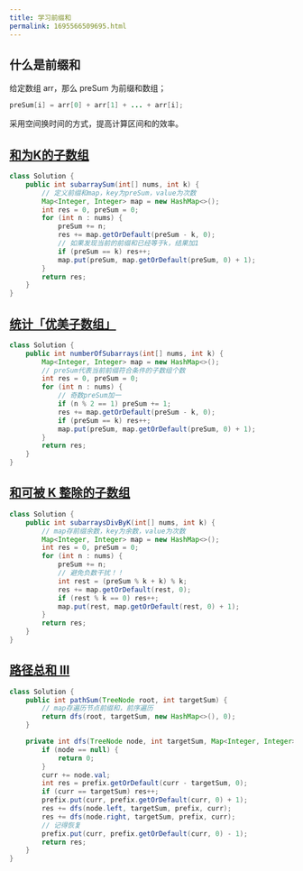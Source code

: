 ```yaml
---
title: 学习前缀和
permalink: 1695566509695.html
---
```


## 什么是前缀和

给定数组 arr，那么 preSum 为前缀和数组；

```java
preSum[i] = arr[0] + arr[1] + ... + arr[i];
```

采用空间换时间的方式，提高计算区间和的效率。

## [和为K的子数组](https://leetcode-cn.com/problems/subarray-sum-equals-k/)

```java
class Solution {
    public int subarraySum(int[] nums, int k) {
        // 定义前缀和map，key为preSum，value为次数
        Map<Integer, Integer> map = new HashMap<>();
        int res = 0, preSum = 0;
        for (int n : nums) {
            preSum += n;
            res += map.getOrDefault(preSum - k, 0);
            // 如果发现当前的前缀和已经等于k，结果加1
            if (preSum == k) res++;
            map.put(preSum, map.getOrDefault(preSum, 0) + 1);
        }
        return res;
    }
}
```

## [统计「优美子数组」](https://leetcode-cn.com/problems/count-number-of-nice-subarrays/)

```java
class Solution {
    public int numberOfSubarrays(int[] nums, int k) {
        Map<Integer, Integer> map = new HashMap<>();
        // preSum代表当前前缀符合条件的子数组个数
        int res = 0, preSum = 0;
        for (int n : nums) {
            // 奇数preSum加一
            if (n % 2 == 1) preSum += 1;
            res += map.getOrDefault(preSum - k, 0);
            if (preSum == k) res++;
            map.put(preSum, map.getOrDefault(preSum, 0) + 1);
        }
        return res;
    }
}
```

## [和可被 K 整除的子数组](https://leetcode-cn.com/problems/subarray-sums-divisible-by-k/)

```java
class Solution {
    public int subarraysDivByK(int[] nums, int k) {
        // map存前缀余数，key为余数，value为次数
        Map<Integer, Integer> map = new HashMap<>();
        int res = 0, preSum = 0;
        for (int n : nums) {
            preSum += n;
            // 避免负数干扰！！
            int rest = (preSum % k + k) % k;
            res += map.getOrDefault(rest, 0);
            if (rest % k == 0) res++;
            map.put(rest, map.getOrDefault(rest, 0) + 1);
        }
        return res;
    }
}
```

## [路径总和 III](https://leetcode-cn.com/problems/path-sum-iii/)

```java
class Solution {
    public int pathSum(TreeNode root, int targetSum) {
        // map存遍历节点前缀和，前序遍历
        return dfs(root, targetSum, new HashMap<>(), 0);
    }

    private int dfs(TreeNode node, int targetSum, Map<Integer, Integer> prefix, int curr) {
        if (node == null) {
            return 0;
        }
        curr += node.val;
        int res = prefix.getOrDefault(curr - targetSum, 0);
        if (curr == targetSum) res++;
        prefix.put(curr, prefix.getOrDefault(curr, 0) + 1);
        res += dfs(node.left, targetSum, prefix, curr);
        res += dfs(node.right, targetSum, prefix, curr);
        // 记得恢复
        prefix.put(curr, prefix.getOrDefault(curr, 0) - 1);
        return res;
    }
}
```
